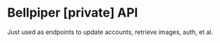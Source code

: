 # Bellpiper [private] API

Just used as endpoints to update accounts, retrieve images, auth, et al.
